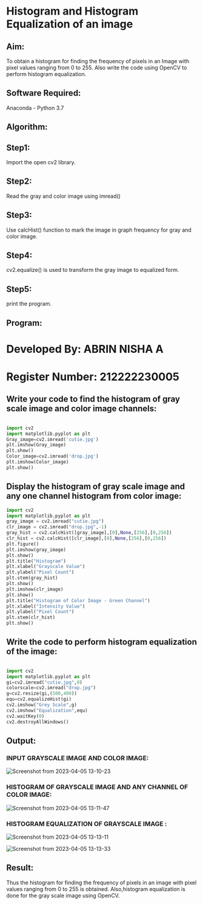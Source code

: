 # Histogram and Histogram Equalization of an image

## Aim:

To obtain a histogram for finding the frequency of pixels in an Image with pixel values ranging from 0 to 255. Also write the code using OpenCV to perform histogram equalization.

## Software Required:

Anaconda - Python 3.7

## Algorithm:

## Step1:

Import the open cv2 library.

## Step2:

Read the gray and color image using imread()

## Step3:

Use calcHist() function to mark the image in graph frequency for gray and color image.

## Step4:

cv2.equalize() is used to transform the gray image to equalized form.

## Step5:

print the program.

## Program:

# Developed By: ABRIN NISHA A
# Register Number: 212222230005


## Write your code to find the histogram of gray scale image and color image channels:


```python

import cv2
import matplotlib.pyplot as plt
Gray_image=cv2.imread('cutie.jpg')
plt.imshow(Gray_image)
plt.show()
Color_image=cv2.imread('drop.jpg')
plt.imshow(Color_image)
plt.show()
```

## Display the histogram of gray scale image and any one channel histogram from color image:
```python
import cv2
import matplotlib.pyplot as plt
gray_image = cv2.imread("cutie.jpg")
clr_image = cv2.imread("drop.jpg",-1)
gray_hist = cv2.calcHist([gray_image],[0],None,[256],[0,256])
clr_hist = cv2.calcHist([clr_image],[0],None,[256],[0,256])
plt.figure()
plt.imshow(gray_image)
plt.show()
plt.title("Histogram")
plt.xlabel("Grayscale Value")
plt.ylabel("Pixel Count")
plt.stem(gray_hist)
plt.show()
plt.imshow(clr_image)
plt.show()
plt.title("Histogram of Color Image - Green Channel")
plt.xlabel("Intensity Value")
plt.ylabel("Pixel Count")
plt.stem(clr_hist)
plt.show()
```

## Write the code to perform histogram equalization of the image:
```python

import cv2
import matplotlib.pyplot as plt 
gi=cv2.imread("cutie.jpg",0)
colorscale=cv2.imread("drop.jpg")
g=cv2.resize(gi,(500,400))
equ=cv2.equalizeHist(gi)
cv2.imshow("Grey Scale",g)
cv2.imshow("Equalization",equ)
cv2.waitKey(0)
cv2.destroyAllWindows()
```

## Output:

### INPUT GRAYSCALE IMAGE AND COLOR IMAGE:

![Screenshot from 2023-04-05 13-10-23](https://user-images.githubusercontent.com/118889454/230014071-17ce2709-98f1-4881-a2f9-5955eee4e69e.png)

### HISTOGRAM OF GRAYSCALE IMAGE AND ANY CHANNEL OF COLOR IMAGE:

![Screenshot from 2023-04-05 13-11-47](https://user-images.githubusercontent.com/118889454/230014309-9cd3dfb2-dd32-4bde-a8b0-3913836c946f.png)


### HISTOGRAM  EQUALIZATION OF GRAYSCALE IMAGE :

![Screenshot from 2023-04-05 13-13-11](https://user-images.githubusercontent.com/118889454/230014715-cc5b5490-c96e-41eb-8607-c8be483b3087.png)

![Screenshot from 2023-04-05 13-13-33](https://user-images.githubusercontent.com/118889454/230015179-f9835f48-3d35-4e45-8ffa-7876b323668f.png)

## Result: 

Thus the histogram for finding the frequency of pixels in an image with pixel values ranging from 0 to 255 is obtained. Also,histogram equalization is done for the gray scale image using OpenCV.
